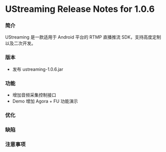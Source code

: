 # UStreaming Release Notes for 1.0.6

### 简介

UStreaming 是一款适用于 Android 平台的 RTMP 直播推流 SDK，支持高度定制以及二次开发。

### 版本

* 发布 ustreaming-1.0.6.jar

### 功能

* 增加音频采集控制接口
* Demo 增加 Agora + FU 功能演示

### 优化

### 缺陷

### 注意事项
